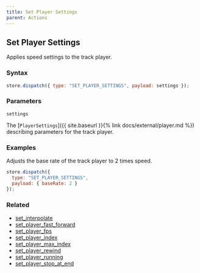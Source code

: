 ```yaml
---
title: Set Player Settings
parent: Actions
---
```


## Set Player Settings

Applies speed settings to the track player.

### Syntax

```js
store.dispatch({ type: "SET_PLAYER_SETTINGS", payload: settings });
```

### Parameters

`settings`

The [`PlayerSettings`]({{ site.baseurl }}{% link docs/external/player.md %}) describing parameters for the track player.

### Examples

Adjusts the base rate of the track player to 2 times speed.

```js
store.dispatch({
  type: "SET_PLAYER_SETTINGS",
  payload: { baseRate: 2 }
});
```

### Related

- [set_interpolate](./set_interpolate.md)
- [set_player_fast_forward](./set_player_fast_forward.md)
- [set_player_fps](./set_player_fps.md)
- [set_player_index](./set_player_index.md)
- [set_player_max_index](./set_player_max_index.md)
- [set_player_rewind](./set_player_rewind.md)
- [set_player_running](./set_player_running.md)
- [set_player_stop_at_end](./set_player_stop_at_end.md)
